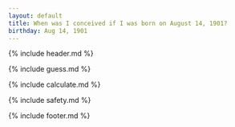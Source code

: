 ```yaml
---
layout: default
title: When was I conceived if I was born on August 14, 1901?
birthday: Aug 14, 1901
---
```


{% include header.md %}

{% include guess.md %}

{% include calculate.md %}

{% include safety.md %}

{% include footer.md %}



